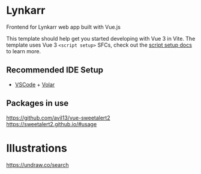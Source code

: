 # Lynkarr

Frontend for Lynkarr web app built with Vue.js

This template should help get you started developing with Vue 3 in Vite. The template uses Vue 3 `<script setup>` SFCs, check out the [script setup docs](https://v3.vuejs.org/api/sfc-script-setup.html#sfc-script-setup) to learn more.

## Recommended IDE Setup

- [VSCode](https://code.visualstudio.com/) + [Volar](https://marketplace.visualstudio.com/items?itemName=johnsoncodehk.volar)

## Packages in use
https://github.com/avil13/vue-sweetalert2
https://sweetalert2.github.io/#usage

# Illustrations
https://undraw.co/search